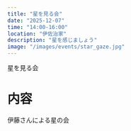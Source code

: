 ```yaml
---
title: "星を見る会"
date: "2025-12-07"
time: "14:00-16:00"
location: "伊佐治家"
description: "星を感じましょう"
image: "/images/events/star_gaze.jpg"
---
```


星を見る会

# 内容
伊藤さんによる星の会